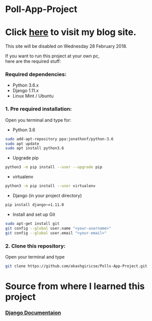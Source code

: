 # Poll-App-Project 

# Click [here](http://akashpollapp.pythonanywhere.com/) to visit my blog site. <br />
This site will be disabled on Wednesday 28 February 2018.

If you want to run this project at your own pc,<br />
here are the required stuff:

### Required dependencies:

- Python 3.6.x
- Django 1.11.x
- Linux Mint / Ubuntu


### 1. Pre required installation:
Open you terminal and type for:

- Python 3.6

```bash
sudo add-apt-repository ppa:jonathonf/python-3.6
sudo apt update
sudo apt install python3.6
```

- Upgrade pip

```bash
python3 -m pip install --user --upgrade pip
```

- virtualenv

```bash
python3 -m pip install --user virtualenv
```

- Django (in your project directory)
```bash
pip install django~=1.11.0
```
- Install and set up Git
```bash
sudo apt-get install git
git config --global user.name "<your-username>"
git config --global user.email "<your-email>"
```

### 2. Clone this repository:
Open your terminal and type

```bash
git clone https://github.com/akashgiricse/Polls-App-Project.git
```

# Source from where I learned this project 

### [Django Documentaion](https://docs.djangoproject.com/en/1.11/intro/)
